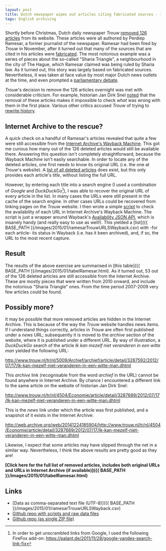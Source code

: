 ```yaml
---
layout: post
title: Dutch newspaper wipes out articles citing fabricated sources - Internet Archive to the rescue!
tags: English archiving
---
```


Shortly before Christmas, Dutch daily newspaper *Trouw* [removed 126 articles](http://www.nrc.nl/nieuws/2014/12/20/trouw-trekt-126-artikelen-van-perdiep-ramesar-in/) from its website. These articles were all authored by Perdiep Ramesar, a former journalist of the newspaper. Ramesar had been fired by *Trouw* in November, after it turned out that many of the sources that are cited in his articles were [fabricated](http://static1.trouw.nl/static/asset/2014/Onderzoeksrapport_bronnengebruik_Trouw_19122014_7707.pdf). The most notorious example was a series of pieces about the so-called "Sharia Triangle", a neighbourhood in the city of The Hague, which Ramesar claimed was being ruled  by Sharia law. As it turned out, this story was largely based on fabricated sources. Nevertheless, it was taken at face value by most major Dutch news outlets at the time, and even prompted a [parliamentary debate](http://www.tweedekamer.nl/kamerstukken/detail?id=2013D34540&did=2013D34540).

*Trouw*'s decision to remove the 126  articles overnight was met with considerable criticism. For example, historian Jan Dirk Snel [noted](http://jandirksnel.wordpress.com/2014/12/24/geschiedvervalsing-het-echte-schandaal-bij-trouw-is-nu-pas-begonnen/) that the removal of these articles makes it impossible to check *what* was wrong with them in the first place. Various other critics accused *Trouw* of trying to [rewrite history](http://www.journalismlab.nl/2014/12/perdiep-gewist-gaan-trouw-en-ad-gaan-voor-geschiedvervalsing/).  

<!-- more -->

## Internet Archive to the rescue?

A quick check on a handful of Ramesar's articles revealed that quite a few were still accessible from the [Internet Archive's Wayback Machine](http://archive.org/web/). This got me curious how many out of the 126 deleted articles would still be available there. Answering this question isn't completely straightforward, because the Wayback Machine isn't easily searchable. In order to locate any of the deleted articles, one first needs to know its original URL (i.e. the one at *Trouw*'s website). A [list of all deleted articles](http://static3.trouw.nl/static/asset/2014/Artikelen_met_niet_verifieerbare_bronnen_Ramesar_2007_2014_7708.pdf) does exist, but this only provides each article's *title*, without listing the full URL.

However, by entering each title into a search engine (I used a combination of *Google* and *DuckDuckGo*[^1]), I was able to recover the original URL of every article in the list. In many cases the URLs were still present in the cache of the search engine. In other cases URLs could be recovered from linking pages on the *Trouw* website. I then wrote a simple [script](https://github.com/bitsgalore/trouwRamesarWayback/blob/master/scripts/checkLinksInWayback.py) to check the availability of each URL in Internet Archive's Wayback Machine. The script is just a wrapper around Wayback's [Availability JSON API](https://archive.org/help/wayback_api.php), which is insanely handy (and really easy to use as well!). This yielded a [list]({{ BASE_PATH }}/images/2015/01/ramesarTrouwURLSWayback.csv) with -for each article- its status in Wayback (i.e. has it been archived), and, if so, the URL to the most recent capture. 

## Result

The results of the above exercise are summarised in [this table]({{ BASE_PATH }}/images/2015/01/tabelRamesar.html). As it turned out, 53 out of the 126 deleted articles are still accessible from the Internet Archive. These are mostly pieces that were written from 2010 onward, and include the notorious "Sharia Triangle" ones. From the time period 2007-2009 very few articles could be found. 

## Possibly more?

It may be possible that more removed articles are hidden in the Internet Archive. This is because of the way the *Trouw* website handles news items. If I understand things correctly, articles in *Trouw* are often first published under a *news* URL; subsequently it is moved to the *archive* section of the website, where it is published under a different URL. By way of illustration, a  *DuckDuckGo* search of the article *Ik kan mezelf niet veranderen in een witte man* yielded the following URL: 

<http://www.trouw.nl/tr/nl/5009/Archief/archief/article/detail/3287592/2012/07/17/Ik-kan-mezelf-niet-veranderen-in-een-witte-man.dhtml>

This *archive* link (recognisable from the word *archief* in the URL) cannot be found anywhere in Internet Archive. By chance I encountered a different link to the same article on the website of historian Jan Dirk Snel:

<http://www.trouw.nl/tr/nl/4504/Economie/article/detail/3287689/2012/07/17/Ik-kan-mezelf-niet-veranderen-in-een-witte-man.dhtml>

This is the *news* link under which the article was first published, and a snapshot of it exists in the Internet Archive:

<http://web.archive.org/web/20141224185904/http://www.trouw.nl/tr/nl/4504/Economie/article/detail/3287689/2012/07/17/Ik-kan-mezelf-niet-veranderen-in-een-witte-man.dhtml>

Likewise, I expect that some articles may have slipped through the net in a similar way. Nevertheless, I think the above results are pretty good as they are! 

**[Click here for the full list of removed articles, includes both original URLs and URLs in Internet Archive (if available)]({{ BASE_PATH }}/images/2015/01/tabelRamesar.html)**


## Links

* [Data as comma-separated text file (UTF-8)]({{ BASE_PATH }}/images/2015/01/ramesarTrouwURLSWayback.csv)
* [Github repo with scripts and raw data files](https://github.com/bitsgalore/trouwRamesarWayback)
* [Github repo (as single ZIP file)](https://github.com/bitsgalore/trouwRamesarWayback/archive/master.zip)

[^1]: In order to get unscrambled links from Google, I used the following FireFox add-on: <https://palant.de/2011/11/28/google-yandex-search-link-fix>
